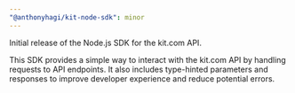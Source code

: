 ```yaml
---
"@anthonyhagi/kit-node-sdk": minor
---
```


Initial release of the Node.js SDK for the kit.com API.

This SDK provides a simple way to interact with the kit.com API by handling requests to API endpoints. It also includes type-hinted parameters and responses to improve developer experience and reduce potential errors.